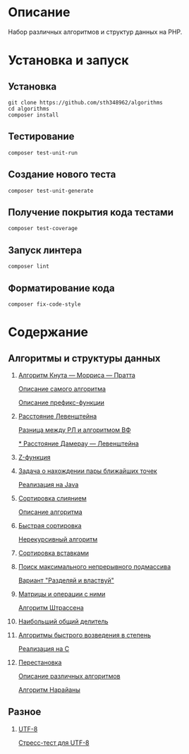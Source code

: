 # Описание

Набор различных алгоритмов и структур данных на PHP.

# Установка и запуск

## Установка

```
git clone https://github.com/sth348962/algorithms
cd algorithms
composer install
```

## Тестирование

```
composer test-unit-run
```

## Создание нового теста

```
composer test-unit-generate
```

## Получение покрытия кода тестами

```
composer test-coverage
```

## Запуск линтера

```
composer lint
```

## Форматирование кода

```
composer fix-code-style
```

# Содержание

## Алгоритмы и структуры данных

1. [Алгоритм Кнута — Морриса — Пратта](https://ru.wikipedia.org/wiki/Алгоритм_Кнута_—_Морриса_—_Пратта)

   [Описание самого алгоритма](https://www.youtube.com/watch?v=GTJr8OvyEVQ)

   [Описание префикс-функции](http://e-maxx.ru/algo/prefix_function)

2. [Расстояние Левенштейна](https://ru.wikipedia.org/wiki/Расстояние_Левенштейна)

   [Разница между РЛ и алгоритмом ВФ](https://stackoverflow.com/questions/35908166/whats-the-difference-between-levenshtein-distance-and-the-wagner-fischer-algori)

   [* Расстояние Дамерау — Левенштейна](https://ru.wikipedia.org/wiki/Расстояние_Дамерау_—_Левенштейна)

3. [Z-функция](https://ru.wikipedia.org/wiki/Z-функция)

4. [Задача о нахождении пары ближайших точек](https://en.wikipedia.org/wiki/Closest_pair_of_points_problem)

   [Реализация на Java](https://algs4.cs.princeton.edu/99hull/ClosestPair.java.html)

5. [Сортировка слиянием](https://ru.wikipedia.org/wiki/Сортировка_слиянием)

   [Описание алгоритма](http://www.compendium.su/informatics/algorithm/31.html)

6. [Быстрая сортировка](https://en.wikipedia.org/wiki/Quicksort)

   [Нерекурсивный алгоритм](http://alienryderflex.com/quicksort/)

7. [Сортировка вставками](https://ru.wikipedia.org/wiki/Сортировка_вставками)

8. [Поиск максимального непрерывного подмассива](https://en.wikipedia.org/wiki/Maximum_subarray_problem)

   [Вариант "Разделяй и властвуй"](https://ru.wikipedia.org/wiki/Алгоритмы:_построение_и_анализ)

9. [Матрицы и операции с ними](https://ru.wikipedia.org/wiki/Матрица_(математика))

   [Алгоритм Штрассена](https://en.wikipedia.org/wiki/Strassen_algorithm)

10. [Наибольший общий делитель](https://en.wikipedia.org/wiki/Greatest_common_divisor)

11. [Алгоритмы быстрого возведения в степень](https://ru.wikipedia.org/wiki/Алгоритмы_быстрого_возведения_в_степень)

    [Реализация на C](https://stackoverflow.com/questions/101439/the-most-efficient-way-to-implement-an-integer-based-power-function-powint-int)

12. [Перестановка](https://ru.wikipedia.org/wiki/Перестановка)

    [Описание различных алгоритмов](https://en.wikipedia.org/wiki/Permutation)

    [Алгоритм Нарайаны](https://ru.wikipedia.org/wiki/Алгоритм_Нарайаны)

## Разное

1. [UTF-8](https://en.wikipedia.org/wiki/UTF-8)

   [Стресс-тест для UTF-8](https://www.cl.cam.ac.uk/~mgk25/ucs/examples/UTF-8-test.txt)
